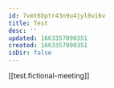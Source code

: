 ```yaml
---
id: 7vmt6bptr43n9u4jyl8vi6v
title: Test
desc: ''
updated: 1663357090351
created: 1663357090351
isDir: false
---
```

[[test.fictional-meeting]]
